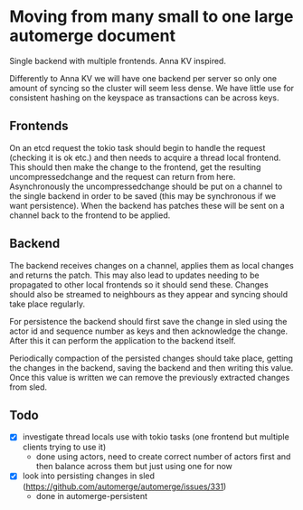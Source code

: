 # Moving from many small to one large automerge document

Single backend with multiple frontends. Anna KV inspired.

Differently to Anna KV we will have one backend per server so only one amount
of syncing so the cluster will seem less dense. We have little use for
consistent hashing on the keyspace as transactions can be across keys.

## Frontends

On an etcd request the tokio task should begin to handle the request (checking
it is ok etc.) and then needs to acquire a thread local frontend. This should
then make the change to the frontend, get the resulting uncompressedchange and
the request can return from here. Asynchronously the uncompressedchange should
be put on a channel to the single backend in order to be saved (this may be
synchronous if we want persistence). When the backend has patches these will be
sent on a channel back to the frontend to be applied.

## Backend

The backend receives changes on a channel, applies them as local changes and
returns the patch. This may also lead to updates needing to be propagated to
other local frontends so it should send these. Changes should also be streamed
to neighbours as they appear and syncing should take place regularly.

For persistence the backend should first save the change in sled using the
actor id and sequence number as keys and then acknowledge the change. After
this it can perform the application to the backend itself.

Periodically compaction of the persisted changes should take place, getting the
changes in the backend, saving the backend and then writing this value. Once
this value is written we can remove the previously extracted changes from sled.

## Todo

- [x] investigate thread locals use with tokio tasks (one frontend but multiple clients trying to use it)
  - done using actors, need to create correct number of actors first and then balance across them but just using one for now
- [x] look into persisting changes in sled (https://github.com/automerge/automerge/issues/331)
  - done in automerge-persistent
